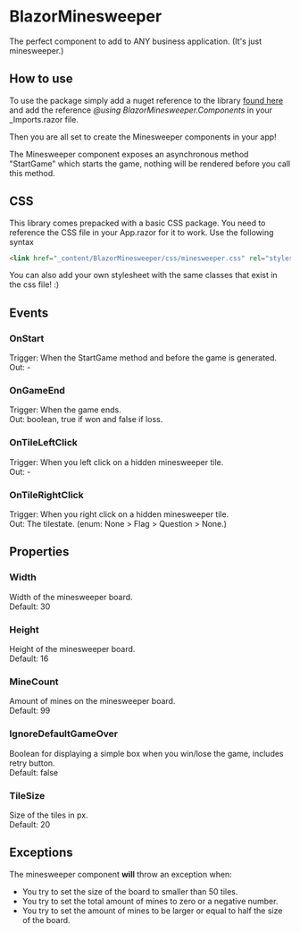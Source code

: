 # BlazorMinesweeper

The perfect component to add to ANY business application.
(It's just minesweeper.)

## How to use
To use the package simply add a nuget reference to the library [found here](https://www.nuget.org/packages/BlazorMinesweeper/) and add the reference *@using BlazorMinesweeper.Components* in your _Imports.razor file. 

Then you are all set to create the Minesweeper components in your app!

The Minesweeper component exposes an asynchronous method "StartGame" which starts the game, nothing will be rendered before you call this method.

## CSS
This library comes prepacked with a basic CSS package. You need to reference the CSS file in your App.razor for it to work. Use the following syntax
``` html
<link href="_content/BlazorMinesweeper/css/minesweeper.css" rel="stylesheet" />
```
You can also add your own stylesheet with the same classes that exist in the css file! :)

## Events

### OnStart
Trigger: When the StartGame method and before the game is generated.\
Out: -

### OnGameEnd
Trigger: When the game ends.\
Out: boolean, true if won and false if loss.

### OnTileLeftClick
Trigger: When you left click on a hidden minesweeper tile.\
Out: -

### OnTileRightClick
Trigger: When you right click on a hidden minesweeper tile.\
Out: The tilestate. (enum: None > Flag > Question > None.)

## Properties

### Width
Width of the minesweeper board.\
Default: 30

### Height 
Height of the minesweeper board.\
Default: 16

### MineCount
Amount of mines on the minesweeper board.\
Default: 99

### IgnoreDefaultGameOver
Boolean for displaying a simple box when you win/lose the game, includes retry button.\
Default: false

### TileSize
Size of the tiles in px.\
Default: 20

## Exceptions

The minesweeper component **will** throw an exception when: 
  - You try to set the size of the board to smaller than 50 tiles.
  - You try to set the total amount of mines to zero or a negative number.
  - You try to set the amount of mines to be larger or equal to half the size of the board.




